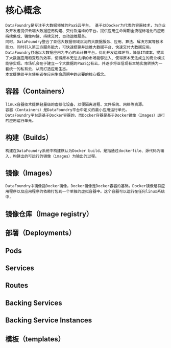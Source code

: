# 核心概念

    DataFoundry是专注于大数据领域的PaaS云平台， 基于以Docker为代表的容器技术，为企业及开发者提供云端大数据应用构建、交付及运维的平台。提供应用生命周期全流程标准化的应用持续集成、镜像构建、持续交付、自动运维服务。
    同时，DataFoundry整合了亚信大数据领域沉淀的大数据服务、应用、算法、解决方案等技术能力，同时引入第三方服务能力，可快速搭建并运维大数据平台、快速交付大数据应用。
    DataFoundry打造以大数据应用为中心的云计算平台，优化开发运维环节，降低IT成本，提高了大数据应用和变现的效率，使得原本无法支撑的市场能够进入、使得原本无法成立的商业模式能够实现。市场机会在于建立一个大数据的PaaS公有云，并逐步将亚信现有本地实施转换为一套统一的私有云，从而打造应用生态。
    本文提供给平台使用者在应用生命周期中的必要的核心概念。
    
## 容器（Containers）

    linux容器技术提供轻量级的虚拟化设备，以便隔离进程、文件系统、网络等资源。
    容器（Containers）是DataFoundry平台中定义的最小应用运行单元。
    DataFoundry平台是基于Docker容器的，而Docker容器是基于Docker镜像（Images）运行的应用运行单元。
    
## 构建（Builds）

    构建在DataFoundry系统中构建默认为Docker build。是指通过dockerfile、源代码为输入，构建出的可运行的镜像（images）为输出的过程。
    
## 镜像（Images）
    
    DataFoundry中镜像指Docker镜像，Docker镜像是Docker容器的基础。Docker镜像是将应用程序以及应用程序的依赖打包到一个单独的虚拟容器中。这个容器可以运行在任何linux系统中，
## 镜像仓库（Image registry）
## 部署（Deployments）

## Pods
## Services
## Routes
## Backing Services
## Backing Service Instances
## 模板（templates）





